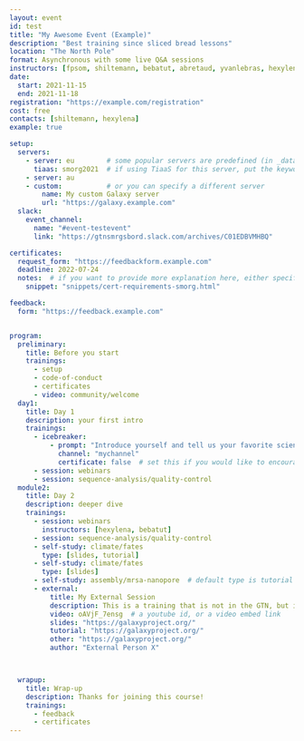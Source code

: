 ```yaml
---
layout: event
id: test
title: "My Awesome Event (Example)"
description: "Best training since sliced bread lessons"
location: "The North Pole"
format: Asynchronous with some live Q&A sessions
instructors: [fpsom, shiltemann, bebatut, abretaud, yvanlebras, hexylena]
date:
  start: 2021-11-15
  end: 2021-11-18
registration: "https://example.com/registration"
cost: free
contacts: [shiltemann, hexylena]
example: true

setup:
  servers:
    - server: eu        # some popular servers are predefined (in _data/servers.yml)
      tiaas: smorg2021  # if using TiaaS for this server, put the keyword here
    - server: au
    - custom:           # or you can specify a different server
        name: My custom Galaxy server
        url: "https://galaxy.example.com"
  slack:
    event_channel:
      name: "#event-testevent"
      link: "https://gtnsmrgsbord.slack.com/archives/C01EDBVMHBQ"

certificates:
  request_form: "https://feedbackform.example.com"
  deadline: 2022-07-24
  notes:  # if you want to provide more explanation here, either specificy "notes: my text about certs" or reuse an available snippet as shown below
    snippet: "snippets/cert-requirements-smorg.html"

feedback:
  form: "https://feedback.example.com"


program:
  preliminary:
    title: Before you start
    trainings:
      - setup
      - code-of-conduct
      - certificates
      - video: community/welcome
  day1:
    title: Day 1
    description: your first intro
    trainings:
      - icebreaker:
          - prompt: "Introduce yourself and tell us your favorite science fun fact!"
            channel: "mychannel"
            certificate: false  # set this if you would like to encourage participation in icebreakers in order to receive certificate
      - session: webinars
      - session: sequence-analysis/quality-control
  module2:
    title: Day 2
    description: deeper dive
    trainings:
      - session: webinars
        instructors: [hexylena, bebatut]
      - session: sequence-analysis/quality-control
      - self-study: climate/fates
        type: [slides, tutorial]
      - self-study: climate/fates
        type: [slides]
      - self-study: assembly/mrsa-nanopore  # default type is tutorial only
      - external:
          title: My External Session
          description: This is a training that is not in the GTN, but it will teach you about XYZ
          video: oAVjF_7ensg  # a youtube id, or a video embed link
          slides: "https://galaxyproject.org/"
          tutorial: "https://galaxyproject.org/"
          other: "https://galaxyproject.org/"
          author: "External Person X"



  wrapup:
    title: Wrap-up
    description: Thanks for joining this course!
    trainings:
      - feedback
      - certificates
---
```

